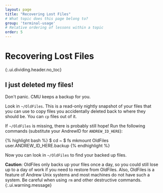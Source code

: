 ```yaml
---
layout: page
title: "Recovering Lost Files"
# What topic does this page belong to?
group: 'terminal-usage'
# Relative ordering of lessons within a topic
order: 5
---
```


# Recovering Lost Files
{:.ui.dividing.header.no_toc}

## I just deleted my files!

Don't panic. CMU keeps a backup for you.

Look in `~/OldFiles`. This is a read-only nightly snapshot of your files that
you can use to copy files you accidentally deleted back to where they should be.
You can `cp` files out of it.

If `~/OldFiles` is missing, there is probably still hope! Run the following
commands (substitute your AndrewID for `ANDREW_ID_HERE`):

{% highlight bash %}
$ cd ~
$ fs mkmount OldFiles user.ANDREW_ID_HERE.backup
{% endhighlight %}

Now you can look in `~/OldFiles` to find your backed up files.

__Caution__: OldFiles only backs up your files once a day, so you
could still lose up to a day of work if you need to restore from OldFiles.
Also, OldFiles is a feature of Andrew Unix systems and most machines do not
have such a system. Be careful when using `rm` and other destructive commands.
{:.ui.warning.message}
